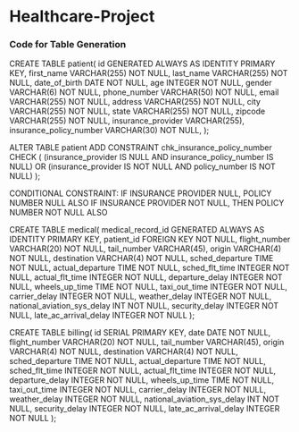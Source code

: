# Healthcare-Project

### Code for Table Generation

CREATE TABLE patient(
  id GENERATED ALWAYS AS IDENTITY PRIMARY KEY,
  first_name VARCHAR(255) NOT NULL,
  last_name VARCHAR(255) NOT NULL,
  date_of_birth DATE NOT NULL,
  age INTEGER NOT NULL,
  gender VARCHAR(6) NOT NULL,
  phone_number VARCHAR(50) NOT NULL,
  email VARCHAR(255) NOT NULL,
  address VARCHAR(255) NOT NULL,
  city VARCHAR(255) NOT NULL,
  state VARCHAR(255) NOT NULL,
  zipcode VARCHAR(255) NOT NULL,
  insurance_provider VARCHAR(255),
  insurance_policy_number VARCHAR(30) NOT NULL,
 );
 
   ALTER TABLE patient
   ADD CONSTRAINT chk_insurance_policy_number
   CHECK (
   (insurance_provider IS NULL AND insurance_policy_number IS NULL)
   OR
   (insurance_provider IS NOT NULL AND policy_number IS NOT NULL)
    );
   
CONDITIONAL CONSTRAINT: IF INSURANCE PROVIDER NULL, POLICY NUMBER NULL ALSO
IF INSURANCE PROVIDER NOT NULL, THEN POLICY NUMBER NOT NULL ALSO


 CREATE TABLE medical(
  medical_record_id GENERATED ALWAYS AS IDENTITY PRIMARY KEY,
  patient_id FOREIGN KEY NOT NULL,
  flight_number VARCHAR(20) NOT NULL,
  tail_number VARCHAR(45),
  origin VARCHAR(4) NOT NULL,
  destination VARCHAR(4) NOT NULL,
  sched_departure TIME NOT NULL,
  actual_departure TIME NOT NULL,
  sched_flt_time INTEGER NOT NULL,
  actual_flt_time INTEGER NOT NULL,
  departure_delay INTEGER NOT NULL,
  wheels_up_time TIME NOT NULL,
  taxi_out_time INTEGER NOT NULL,
  carrier_delay INTEGER NOT NULL,
  weather_delay INTEGER NOT NULL,
  national_aviation_sys_delay INT NOT NULL,
  security_delay INTEGER NOT NULL,
  late_ac_arrival_delay INTEGER NOT NULL
 );


 CREATE TABLE billing(
  id SERIAL PRIMARY KEY,
  date DATE NOT NULL,
  flight_number VARCHAR(20) NOT NULL,
  tail_number VARCHAR(45),
  origin VARCHAR(4) NOT NULL,
  destination VARCHAR(4) NOT NULL,
  sched_departure TIME NOT NULL,
  actual_departure TIME NOT NULL,
  sched_flt_time INTEGER NOT NULL,
  actual_flt_time INTEGER NOT NULL,
  departure_delay INTEGER NOT NULL,
  wheels_up_time TIME NOT NULL,
  taxi_out_time INTEGER NOT NULL,
  carrier_delay INTEGER NOT NULL,
  weather_delay INTEGER NOT NULL,
  national_aviation_sys_delay INT NOT NULL,
  security_delay INTEGER NOT NULL,
  late_ac_arrival_delay INTEGER NOT NULL
 );
